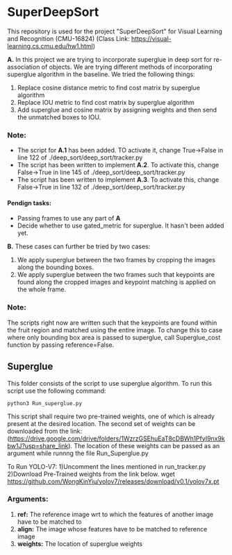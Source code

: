 # SuperDeepSort
This repository is used for the project "SuperDeepSort" for Visual Learning and Recognition (CMU-16824) (Class Link: https://visual-learning.cs.cmu.edu/hw1.html)

**A.** In this project we are trying to incorporate superglue in deep sort for re-association of objects. We are trying different methods of incorporating superglue algorithm in the baseline. We tried the following things:

1. Replace cosine distance metric to find cost matrix by superglue algorithm
2. Replace IOU metric to find cost matrix by superglue algorithm 
3. Add superglue and cosine matrix by assigning weights and then send the unmatched boxes to IOU.

### Note:
- The script for **A.1** has been added. TO activate it, change True->False in line 122 of ./deep_sort/deep_sort/tracker.py
- The script has been written to implement **A.2**. To activate this, change False->True in line 145 of ./deep_sort/deep_sort/tracker.py
- The script has been written to implement **A.3**. To activate this, change False->True in line 132 of ./deep_sort/deep_sort/tracker.py

#### Pendign tasks:
- Passing frames to use any part of **A**
- Decide whether to use gated_metric for superglue. It hasn't been added yet.

**B.** These cases can further be tried by two cases:
1. We apply superglue between the two frames by cropping the images along the bounding boxes.
2. We apply superglue between the two frames such that keypoints are found along the cropped images and keypoint matching is applied on the whole frame. 

### Note:
The scripts right now are written such that the keypoints are found within the fruit region and matched using the entire image. To change this to case where only bounding box area is passed to superglue, call Superglue_cost function by passing reference=False. 

## Superglue ##
This folder consists of the script to use superglue algorithm. To run this script use the following command:

`python3 Run_superglue.py`

This script shall require two pre-trained weights, one of which is already present at the desired location. The second set of weights can be downloaded from the link:
(https://drive.google.com/drive/folders/1WzrzGSEhuEaT8cDBWh1PfyI9nx9kbw1J?usp=share_link). The location of these weights can be passed as an argument while runnng the file Run_Superglue.py 

To Run YOLO-V7:
1)Uncomment the lines mentioned in run_tracker.py
2)Download Pre-Trained weights from the link below.
wget https://github.com/WongKinYiu/yolov7/releases/download/v0.1/yolov7x.pt




### **Arguments:** ###
1. **ref:** The reference image wrt to which the features of another image have to be matched to
2. **align:** The image whose features have to be matched to reference image
3. **weights:** The location of superglue weights

